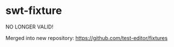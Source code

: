 swt-fixture
===========
NO LONGER VALID!

Merged into new repository: https://github.com/test-editor/fixtures
